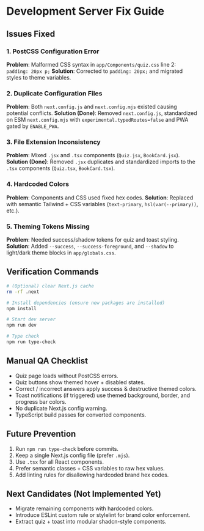 # Development Server Fix Guide

## Issues Fixed

### 1. PostCSS Configuration Error
**Problem**: Malformed CSS syntax in `app/Components/quiz.css` line 2: `padding: 20px p;`
**Solution**: Corrected to `padding: 20px;` and migrated styles to theme variables.

### 2. Duplicate Configuration Files
**Problem**: Both `next.config.js` and `next.config.mjs` existed causing potential conflicts.
**Solution (Done)**: Removed `next.config.js`, standardized on ESM `next.config.mjs` with `experimental.typedRoutes=false` and PWA gated by `ENABLE_PWA`.

### 3. File Extension Inconsistency
**Problem**: Mixed `.jsx` and `.tsx` components (`Quiz.jsx`, `BookCard.jsx`).
**Solution (Done)**: Removed `.jsx` duplicates and standardized imports to the `.tsx` components (`Quiz.tsx`, `BookCard.tsx`).

### 4. Hardcoded Colors
**Problem**: Components and CSS used fixed hex codes.
**Solution**: Replaced with semantic Tailwind + CSS variables (`text-primary`, `hsl(var(--primary))`, etc.).

### 5. Theming Tokens Missing
**Problem**: Needed success/shadow tokens for quiz and toast styling.
**Solution**: Added `--success`, `--success-foreground`, and `--shadow` to light/dark theme blocks in `app/globals.css`.

## Verification Commands

```bash
# (Optional) clear Next.js cache
rm -rf .next

# Install dependencies (ensure new packages are installed)
npm install

# Start dev server
npm run dev

# Type check
npm run type-check
```

## Manual QA Checklist
- Quiz page loads without PostCSS errors.
- Quiz buttons show themed hover + disabled states.
- Correct / incorrect answers apply success & destructive themed colors.
- Toast notifications (if triggered) use themed background, border, and progress bar colors.
- No duplicate Next.js config warning.
- TypeScript build passes for converted components.

## Future Prevention
1. Run `npm run type-check` before commits.
2. Keep a single Next.js config file (prefer `.mjs`).
3. Use `.tsx` for all React components.
4. Prefer semantic classes + CSS variables to raw hex values.
5. Add linting rules for disallowing hardcoded brand hex codes.

## Next Candidates (Not Implemented Yet)
- Migrate remaining components with hardcoded colors.
- Introduce ESLint custom rule or stylelint for brand color enforcement.
- Extract quiz + toast into modular shadcn-style components.
